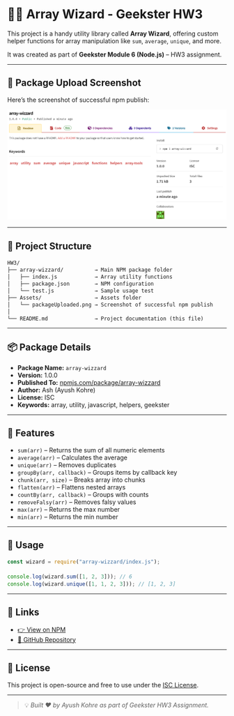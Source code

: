 # 🧙‍♂️ Array Wizard - Geekster HW3

This project is a handy utility library called **Array Wizard**, offering custom helper functions for array manipulation like `sum`, `average`, `unique`, and more.

It was created as part of **Geekster Module 6 (Node.js)** – HW3 assignment.

---

## 📸 Package Upload Screenshot

Here’s the screenshot of successful npm publish:

![NPM Upload Screenshot](./Assets/packageUploaded.png)

---

## 📁 Project Structure

```
HW3/
├── array-wizzard/          → Main NPM package folder
│   ├── index.js            → Array utility functions
│   ├── package.json        → NPM configuration
│   └── test.js             → Sample usage test
├── Assets/                 → Assets folder
│   └── packageUploaded.png → Screenshot of successful npm publish
│
└── README.md               → Project documentation (this file)
```

---

## 📦 Package Details

* **Package Name:** `array-wizzard`
* **Version:** 1.0.0
* **Published To:** [npmjs.com/package/array-wizzard](https://www.npmjs.com/package/array-wizzard)
* **Author:** Ash (Ayush Kohre)
* **License:** ISC
* **Keywords:** array, utility, javascript, helpers, geekster

---

## 🚀 Features

* `sum(arr)` – Returns the sum of all numeric elements
* `average(arr)` – Calculates the average
* `unique(arr)` – Removes duplicates
* `groupBy(arr, callback)` – Groups items by callback key
* `chunk(arr, size)` – Breaks array into chunks
* `flatten(arr)` – Flattens nested arrays
* `countBy(arr, callback)` – Groups with counts
* `removeFalsy(arr)` – Removes falsy values
* `max(arr)` – Returns the max number
* `min(arr)` – Returns the min number

---

## 🧪 Usage

```js
const wizard = require("array-wizzard/index.js");

console.log(wizard.sum([1, 2, 3])); // 6
console.log(wizard.unique([1, 1, 2, 3])); // [1, 2, 3]
```

---

## 🔗 Links

* [👉 View on NPM](https://www.npmjs.com/package/array-wizzard)
* [📁 GitHub Repository](https://github.com/Ash-dot-coder/Geekster_Task/tree/main/Module_6/Node-JS/HomeWork/HW3/array-wizzard)

---

## 📌 License

This project is open-source and free to use under the [ISC License](https://opensource.org/license/isc-license-txt).

---

> 💡 *Built ❤️ by Ayush Kohre as part of Geekster HW3 Assignment.*
